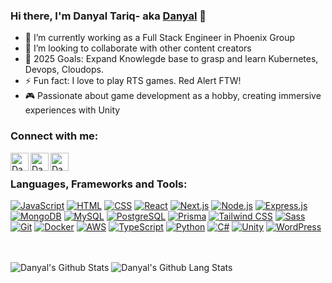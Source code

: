 ### Hi there, I'm Danyal Tariq- aka [Danyal][website] 👋


- 🌱 I’m currently working as a Full Stack Engineer in Phoenix Group 
- 👯 I’m looking to collaborate with other content creators
- 🥅 2025 Goals: Expand Knowlegde base to grasp and learn Kubernetes, Devops, Cloudops.
- ⚡ Fun fact: I love to play RTS games. Red Alert FTW!
- 🎮 Passionate about game development as a hobby, creating immersive experiences with Unity  


### Connect with me:

[<img align="left" alt="Danyal Tariq Full Stack Developer" fill="#ffffff" width="29px" src="https://img.icons8.com/?size=100&id=gShLyPQH6Q4z&format=png&color=000000" />][website]
[<img align="left" alt="Danyal Full Stack Developer | LinkedIn" width="29px" src="https://cdn.jsdelivr.net/gh/devicons/devicon@latest/icons/linkedin/linkedin-original.svg" />][linkedin]
[<img align="left" alt="Danyal Full Stack Developer | LinkedIn" width="29px" src="https://cdn.svgporn.com/logos/google-gmail.svg" />][email]

<br />

### Languages, Frameworks and Tools:
[![JavaScript](https://skillicons.dev/icons?i=js)](https://skillicons.dev)
[![HTML](https://skillicons.dev/icons?i=html)](https://skillicons.dev)
[![CSS](https://skillicons.dev/icons?i=css)](https://skillicons.dev)
[![React](https://skillicons.dev/icons?i=react)](https://skillicons.dev)
[![Next.js](https://skillicons.dev/icons?i=nextjs)](https://skillicons.dev)
[![Node.js](https://skillicons.dev/icons?i=nodejs)](https://skillicons.dev)
[![Express.js](https://skillicons.dev/icons?i=express)](https://skillicons.dev)
[![MongoDB](https://skillicons.dev/icons?i=mongodb)](https://skillicons.dev)
[![MySQL](https://skillicons.dev/icons?i=mysql)](https://skillicons.dev)
[![PostgreSQL](https://skillicons.dev/icons?i=postgres)](https://skillicons.dev)
[![Prisma](https://skillicons.dev/icons?i=prisma)](https://skillicons.dev)
[![Tailwind CSS](https://skillicons.dev/icons?i=tailwind)](https://skillicons.dev)
[![Sass](https://skillicons.dev/icons?i=sass)](https://skillicons.dev)
[![Git](https://skillicons.dev/icons?i=git)](https://skillicons.dev)
[![Docker](https://skillicons.dev/icons?i=docker)](https://skillicons.dev)
[![AWS](https://skillicons.dev/icons?i=aws)](https://skillicons.dev)
[![TypeScript](https://skillicons.dev/icons?i=typescript)](https://skillicons.dev)
[![Python](https://skillicons.dev/icons?i=python)](https://skillicons.dev)
[![C#](https://skillicons.dev/icons?i=cs)](https://skillicons.dev)
[![Unity](https://skillicons.dev/icons?i=unity)](https://skillicons.dev)
[![WordPress](https://skillicons.dev/icons?i=wordpress)](https://skillicons.dev)




<br />
<br />

<div>
 <img align="top" alt="Danyal's Github Stats" src="https://github-readme-stats.vercel.app/api?username=danyal-tariq&show_icons=true&hide_border=true&hide=contribs&show=prs_merged&theme=github_dark_dimmed&hide_rank=true&include_all_commits=true" />
 <img align="bottom" alt="Danyal's Github Lang Stats" src="https://github-readme-stats.vercel.app/api/top-langs/?username=danyal-tariq&langs_count=8&hide=c,c%2B%2B&layout=compact"/>
</div>


[website]: https://danyaltariq.vercel.app
[linkedin]: https://linkedin.com/in/danyaltariq43
[email]: mailto:danialtariq43@gmail.com
